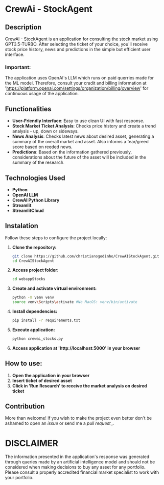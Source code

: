 # CrewAi - StockAgent

## Description

CrewAI - StockAgent is an application for consulting the stock market using GPT3.5-TURBO. After selecting the ticket of your choice, you'll receive stock price history, news and predictions in the simple but efficient user interface.

### Important:

The application uses OpenAI's LLM which runs on paid querries made for the ML model. Therefore, consult your cradit and billing information at 'https://platform.openai.com/settings/organization/billing/overview' for continuous usage of the application.

## Functionalities

- **User-Friendly Interface**: Easy to use clean UI with fast response.
- **Stock Market Ticket Analysis**: Checks price history and create a trend analysis - up, down or sideways.
- **News Analysis**: Checks latest news about desired asset, generating a summary of the overall market and asset. Also informs a fear/greed score based on reeded news.
- **Predictions**: Based on the information gathered previously, considerations about the future of the asset will be included in the summary of the research.

## Technologies Used

- **Python**
- **OpenAI LLM**
- **CrewAI Python Library**
- **Streamlit**
- **StreamlitCloud**

## Instalation

Follow these steps to configure the project locally:

1. **Clone the repository:**

   ```bash
   git clone https://github.com/christianogodinho/CrewAIStockAgent.git
   cd CrewAIStockAgent
   ```
   
2. **Access project folder:**

   ```bash
   cd webappStocks
   ```

3. **Create and activate virtual environment:**

   ```bash
   python -m venv venv
   source venv\Scripts\activate #No MacOS: venv/bin/activate
   ```

4. **Install dependencies:**

   ```bash
   pip install -r requirements.txt
   ```

5. **Execute application:**

   ```bash
   python crewai_stocks.py
   ```

6. **Access application at 'http://localhost:5000' in your browser**

## How to use:

1. **Open the application in your browser**
2. **Insert ticket of desired asset**
3. **Click in 'Run Research' to receive the market analysis on desired ticket**

## Contribution

More than welcome! If you wish to make the project even better don't be ashamed to open an _issue_ or send me a _pull request__.

# DISCLAIMER
The information presented in the application's response was generated through queries made by an artificial intelligence model and should not be considered when making decisions to buy any asset for any portfolio. Please consult a properly accredited financial market specialist to work with your portfolio.
